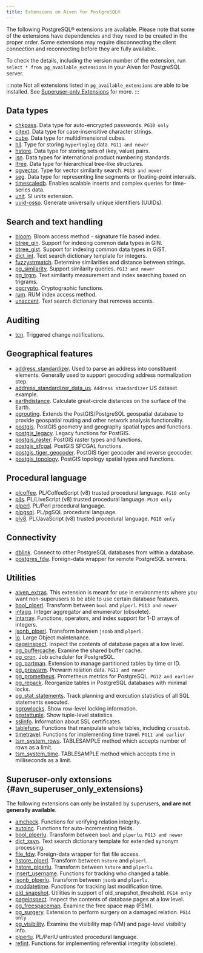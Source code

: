 ```yaml
---
title: Extensions on Aiven for PostgreSQL®
---
```


The following PostgreSQL® extensions are available. Please note that
some of the extensions have dependencies and they need to be created in
the proper order. Some extensions may require disconnecting the client
connection and reconnecting before they are fully available.

To check the details, including the version number of the extension, run
`select * from pg_available_extensions` in your Aiven for PostgreSQL
server.

:::note
Not all extensions listed in `pg_available_extensions` are able to be
installed. See
[Superuser-only Extensions](/docs/products/postgresql/reference/list-of-extensions#avn_superuser_only_extensions) for more.
:::

## Data types

-   [chkpass](https://www.postgresql.org/docs/10/chkpass.html). Data
    type for auto-encrypted passwords. `PG10 only`
-   [citext](https://www.postgresql.org/docs/current/citext.html). Data
    type for case-insensitive character strings.
-   [cube](https://www.postgresql.org/docs/current/cube.html). Data type
    for multidimensional cubes.
-   [hll](https://github.com/citusdata/postgresql-hll). Type for storing
    `hyperloglog` data. `PG11 and newer`
-   [hstore](https://www.postgresql.org/docs/current/hstore.html). Data
    type for storing sets of (key, value) pairs.
-   [isn](https://www.postgresql.org/docs/current/isn.html). Data types
    for international product numbering standards.
-   [ltree](https://www.postgresql.org/docs/current/ltree.html). Data
    type for hierarchical tree-like structures.
-   [pgvector](https://github.com/pgvector/pgvector). Type for vector
    similarity search. `PG13 and newer`
-   [seg](https://www.postgresql.org/docs/current/seg.html). Data type
    for representing line segments or floating-point intervals.
-   [timescaledb](https://github.com/timescale/timescaledb). Enables
    scalable inserts and complex queries for time-series data.
-   [unit](https://github.com/df7cb/postgresql-unit). SI units
    extension.
-   [uuid-ossp](https://www.postgresql.org/docs/current/uuid-ossp.html).
    Generate universally unique identifiers (UUIDs).

## Search and text handling

-   [bloom](https://www.postgresql.org/docs/current/bloom.html). Bloom
    access method - signature file based index.
-   [btree_gin](https://www.postgresql.org/docs/current/btree-gin.html).
    Support for indexing common data types in GIN.
-   [btree_gist](https://www.postgresql.org/docs/current/btree-gist.html).
    Support for indexing common data types in GiST.
-   [dict_int](https://www.postgresql.org/docs/current/dict-int.html).
    Text search dictionary template for integers.
-   [fuzzystrmatch](https://www.postgresql.org/docs/current/fuzzystrmatch.html).
    Determine similarities and distance between strings.
-   [pg_similarity](https://github.com/eulerto/pg_similarity). Support
    similarity queries. `PG13 and newer`
-   [pg_trgm](https://www.postgresql.org/docs/current/pgtrgm.html). Text
    similarity measurement and index searching based on trigrams.
-   [pgcrypto](https://www.postgresql.org/docs/current/pgcrypto.html).
    Cryptographic functions.
-   [rum](https://github.com/postgrespro/rum). RUM index access method.
-   [unaccent](https://www.postgresql.org/docs/current/unaccent.html).
    Text search dictionary that removes accents.

## Auditing

-   [tcn](https://www.postgresql.org/docs/current/tcn.html). Triggered
    change notifications.

## Geographical features

-   [address_standardizer](https://postgis.net/docs/standardize_address.html).
    Used to parse an address into constituent elements. Generally used
    to support geocoding address normalization step.
-   [address_standardizer_data_us](https://postgis.net/docs/standardize_address.html).
    `Address standardizer` US dataset example.
-   [earthdistance](https://www.postgresql.org/docs/current/earthdistance.html).
    Calculate great-circle distances on the surface of the Earth.
-   [pgrouting](https://github.com/pgRouting/pgrouting). Extends the
    PostGIS/PostgreSQL geospatial database to provide geospatial routing
    and other network analysis functionality.
-   [postgis](https://postgis.net/). PostGIS geometry and geography
    spatial types and functions.
-   [postgis_legacy](https://postgis.net/). Legacy functions for
    PostGIS.
-   [postgis_raster](https://postgis.net/docs/RT_reference.html).
    PostGIS raster types and functions.
-   [postgis_sfcgal](http://postgis.net/docs/reference.html#reference_sfcgal).
    PostGIS SFCGAL functions.
-   [postgis_tiger_geocoder](https://postgis.net/docs/Extras.html#Tiger_Geocoder).
    PostGIS tiger geocoder and reverse geocoder.
-   [postgis_topology](https://postgis.net/docs/Topology.html). PostGIS
    topology spatial types and functions.

## Procedural language

-   [plcoffee](https://github.com/plv8/plv8). PL/CoffeeScript (v8)
    trusted procedural language. `PG10 only`
-   [plls](https://github.com/plv8/plv8). PL/LiveScript (v8) trusted
    procedural language. `PG10 only`
-   [plperl](https://www.postgresql.org/docs/current/plperl.html).
    PL/Perl procedural language.
-   [plpgsql](https://www.postgresql.org/docs/current/plpgsql.html).
    PL/pgSQL procedural language.
-   [plv8](https://github.com/plv8/plv8). PL/JavaScript (v8) trusted
    procedural language. `PG10 only`

## Connectivity

-   [dblink](https://www.postgresql.org/docs/current/contrib-dblink-function.html).
    Connect to other PostgreSQL databases from within a database.
-   [postgres_fdw](https://www.postgresql.org/docs/current/postgres-fdw.html).
    Foreign-data wrapper for remote PostgreSQL servers.

## Utilities

-   [aiven_extras](https://github.com/aiven/aiven-extras). This
    extension is meant for use in environments where you want
    non-superusers to be able to use certain database features.
-   [bool_plperl](https://www.postgresql.org/docs/current/plperl-funcs.html).
    Transform between `bool` and `plperl`.
    `PG13 and newer`
-   [intagg](https://www.postgresql.org/docs/current/intagg.html).
    Integer aggregator and enumerator (obsolete).
-   [intarray](https://www.postgresql.org/docs/current/intarray.html).
    Functions, operators, and index support for 1-D arrays of integers.
-   [jsonb_plperl](https://www.postgresql.org/docs/current/datatype-json.html).
    Transform between `jsonb` and `plperl`.
-   [lo](https://www.postgresql.org/docs/current/lo.html). Large Object
    maintenance.
-   [pageinspect](https://www.postgresql.org/docs/current/pageinspect.html).
    Inspect the contents of database pages at a low level.
-   [pg_buffercache](https://www.postgresql.org/docs/current/pgbuffercache.html).
    Examine the shared buffer cache.
-   [pg_cron](https://github.com/citusdata/pg_cron). Job scheduler for
    PostgreSQL.
-   [pg_partman](https://github.com/pgpartman/pg_partman). Extension to
    manage partitioned tables by time or ID.
-   [pg_prewarm](https://www.postgresql.org/docs/current/pgprewarm.html).
    Prewarm relation data. `PG11 and newer`
-   [pg_prometheus](https://github.com/timescale/pg_prometheus).
    Prometheus metrics for PostgreSQL.
    `PG12 and earlier`
-   [pg_repack](https://pgxn.org/dist/pg_repack/1.4.6/). Reorganize
    tables in PostgreSQL databases with minimal locks.
-   [pg_stat_statements](https://www.postgresql.org/docs/current/pgstatstatements.html).
    Track planning and execution statistics of all SQL statements
    executed.
-   [pgrowlocks](https://www.postgresql.org/docs/current/pgrowlocks.html).
    Show row-level locking information.
-   [pgstattuple](https://www.postgresql.org/docs/current/pgstattuple.html).
    Show tuple-level statistics.
-   [sslinfo](https://www.postgresql.org/docs/current/sslinfo.html).
    Information about SSL certificates.
-   [tablefunc](https://www.postgresql.org/docs/current/tablefunc.html).
    Functions that manipulate whole tables, including `crosstab`.
-   [timetravel](https://www.postgresql.org/docs/6.3/c0503.htm).
    Functions for implementing time travel.
    `PG11 and earlier`
-   [tsm_system_rows](https://www.postgresql.org/docs/current/tsm-system-rows.html).
    TABLESAMPLE method which accepts number of rows as a limit.
-   [tsm_system_time](https://www.postgresql.org/docs/current/tsm-system-time.html).
    TABLESAMPLE method which accepts time in milliseconds as a limit.

## Superuser-only extensions {#avn_superuser_only_extensions}

The following extensions can only be installed by superusers, **and are
not generally available**.

-   [amcheck](https://www.postgresql.org/docs/current/amcheck.html).
    Functions for verifying relation integrity.
-   [autoinc](https://www.postgresql.org/docs/current/contrib-spi.html).
    Functions for auto-incrementing fields.
-   [bool_plperlu](https://www.postgresql.org/docs/current/plperl-funcs.html).
    Transform between `bool` and `plperlu`.
    `PG13 and newer`
-   [dict_xsyn](https://www.postgresql.org/docs/current/dict-xsyn.html).
    Text search dictionary template for extended synonym processing.
-   [file_fdw](https://www.postgresql.org/docs/current/file-fdw.html).
    Foreign-data wrapper for flat file access.
-   [hstore_plperl](https://www.postgresql.org/docs/current/hstore.html).
    Transform between `hstore` and `plperl`.
-   [hstore_plperlu](https://www.postgresql.org/docs/current/hstore.html).
    Transform between `hstore` and `plperlu`.
-   [insert_username](https://www.postgresql.org/docs/current/contrib-spi.html).
    Functions for tracking who changed a table.
-   [jsonb_plperlu](https://www.postgresql.org/docs/current/datatype-json.html).
    Transform between `jsonb` and `plperlu`.
-   [moddatetime](https://www.postgresql.org/docs/10/contrib-spi.html).
    Functions for tracking last modification time.
-   [old_snapshot](https://www.postgresql.org/docs/current/oldsnapshot.html).
    Utilities in support of old_snapshot_threshold.
    `PG14 only`
-   [pageinspect](https://www.postgresql.org/docs/current/pageinspect.html).
    Inspect the contents of database pages at a low level.
-   [pg_freespacemap](https://www.postgresql.org/docs/current/pgfreespacemap.html).
    Examine the free space map (FSM).
-   [pg_surgery](https://www.postgresql.org/docs/current/pgsurgery.html).
    Extension to perform surgery on a damaged relation.
    `PG14 only`
-   [pg_visibility](https://www.postgresql.org/docs/current/pgvisibility.html).
    Examine the visibility map (VM) and page-level visibility info.
-   [plperlu](https://www.postgresql.org/docs/current/plperl-trusted.html).
    PL/PerlU untrusted procedural language.
-   [refint](https://www.postgresql.org/docs/current/contrib-spi.html).
    Functions for implementing referential integrity (obsolete).
